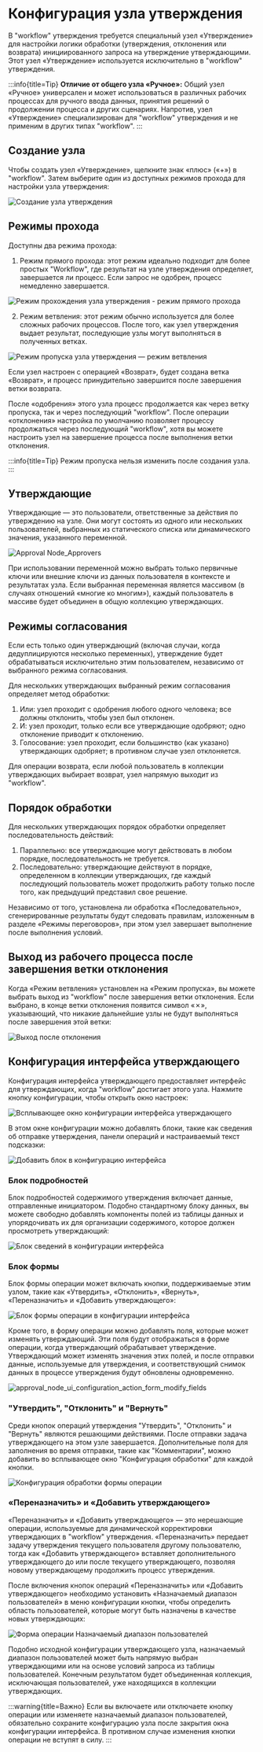 # Конфигурация узла утверждения

В "workflow" утверждения требуется специальный узел «Утверждение» для настройки логики обработки (утверждения, отклонения или возврата) инициированного запроса на утверждение утверждающими. Этот узел «Утверждение» используется исключительно в "workflow" утверждения.

:::info{title=Tip}
**Отличие от общего узла «Ручное»:** Общий узел «Ручное» универсален и может использоваться в различных рабочих процессах для ручного ввода данных, принятия решений о продолжении процесса и других сценариях. Напротив, узел «Утверждение» специализирован для "workflow" утверждения и не применим в других типах "workflow".
:::

## Создание узла

Чтобы создать узел «Утверждение», щелкните знак «плюс» («+») в "workflow". Затем выберите один из доступных режимов прохода для настройки узла утверждения:

![Создание узла утверждения](https://static-docs.nocobase.com/f15d61208a3918d005cd2031fc9b6ce7.png)

## Режимы прохода

Доступны два режима прохода:

1. Режим прямого прохода: этот режим идеально подходит для более простых "Workflow", где результат на узле утверждения определяет, завершается ли процесс. Если запрос не одобрен, процесс немедленно завершается.

![Режим прохождения узла утверждения - режим прямого прохода](https://static-docs.nocobase.com/a9d446a186f61c546607cf1c2534b287.png)

2. Режим ветвления: этот режим обычно используется для более сложных рабочих процессов. После того, как узел утверждения выдает результат, последующие узлы могут выполняться в полученных ветках.

![Режим пропуска узла утверждения — режим ветвления](https://static-docs.nocobase.com/57dc6a8907f3bb02fb28c354c241e4e5.png)

Если узел настроен с операцией «Возврат», будет создана ветка «Возврат», и процесс принудительно завершится после завершения ветки возврата.

После «одобрения» этого узла процесс продолжается как через ветку пропуска, так и через последующий "workflow". После операции «отклонения» настройка по умолчанию позволяет процессу продолжаться через последующий "workflow", хотя вы можете настроить узел на завершение процесса после выполнения ветки отклонения.

:::info{title=Tip}
Режим пропуска нельзя изменить после создания узла.
:::

## Утверждающие

Утверждающие — это пользователи, ответственные за действия по утверждению на узле. Они могут состоять из одного или нескольких пользователей, выбранных из статического списка или динамического значения, указанного переменной.

![Approval Node_Approvers](https://static-docs.nocobase.com/29c64297d577b9ca9457b1d7ac62287d.png)

При использовании переменной можно выбрать только первичные ключи или внешние ключи из данных пользователя в контексте и результатах узла. Если выбранная переменная является массивом (в случаях отношений «многие ко многим»), каждый пользователь в массиве будет объединен в общую коллекцию утверждающих.

## Режимы согласования

Если есть только один утверждающий (включая случаи, когда дедуплицируются несколько переменных), утверждение будет обрабатываться исключительно этим пользователем, независимо от выбранного режима согласования.

Для нескольких утверждающих выбранный режим согласования определяет метод обработки:

1. Или: узел проходит с одобрения любого одного человека; все должны отклонить, чтобы узел был отклонен.
2. И: узел проходит, только если все утверждающие одобряют; одно отклонение приводит к отклонению.
3. Голосование: узел проходит, если большинство (как указано) утверждающих одобряет; в противном случае узел отклоняется.

Для операции возврата, если любой пользователь в коллекции утверждающих выбирает возврат, узел напрямую выходит из "workflow".

## Порядок обработки

Для нескольких утверждающих порядок обработки определяет последовательность действий:

1. Параллельно: все утверждающие могут действовать в любом порядке, последовательность не требуется.
2. Последовательно: утверждающие действуют в порядке, определенном в коллекции утверждающих, где каждый последующий пользователь может продолжить работу только после того, как предыдущий представил свое решение.

Независимо от того, установлена ли обработка «Последовательно», сгенерированные результаты будут следовать правилам, изложенным в разделе «Режимы переговоров», при этом узел завершает выполнение после выполнения условий.

## Выход из рабочего процесса после завершения ветки отклонения

Когда «Режим ветвления» установлен на «Режим пропуска», вы можете выбрать выход из "workflow" после завершения ветки отклонения. Если выбрано, в конце ветки отклонения появится символ «✗», указывающий, что никакие дальнейшие узлы не будут выполняться после завершения этой ветки:

![Выход после отклонения](https://static-docs.nocobase.com/1e740df93c128fb6fe54bf85a740e683.png)

## Конфигурация интерфейса утверждающего

Конфигурация интерфейса утверждающего предоставляет интерфейс для утверждающих, когда "workflow" достигает этого узла. Нажмите кнопку конфигурации, чтобы открыть окно настроек:

![Всплывающее окно конфигурации интерфейса утверждающего](https://static-docs.nocobase.com/2c321ae164b436f1c572305ff27cc9dd.png)

В этом окне конфигурации можно добавлять блоки, такие как сведения об отправке утверждения, панели операций и настраиваемый текст подсказки:

![Добавить блок в конфигурацию интерфейса](https://static-docs.nocobase.com/9f8f11926e935ad8f8fbeec368edebfe.png)

### Блок подробностей

Блок подробностей содержимого утверждения включает данные, отправленные инициатором. Подобно стандартному блоку данных, вы можете свободно добавлять компоненты полей из таблицы данных и упорядочивать их для организации содержимого, которое должен просмотреть утверждающий:

![Блок сведений в конфигурации интерфейса](https://static-docs.nocobase.com/1140ec13caeea1b364d12e057720a29c.png)

### Блок формы

Блок формы операции может включать кнопки, поддерживаемые этим узлом, такие как «Утвердить», «Отклонить», «Вернуть», «Переназначить» и «Добавить утверждающего»:

![Блок формы операции в конфигурации интерфейса](https://static-docs.nocobase.com/20241226232013.png)

Кроме того, в форму операции можно добавлять поля, которые может изменять утверждающий. Эти поля будут отображаться в форме операции, когда утверждающий обрабатывает утверждение. Утверждающий может изменять значения этих полей, и после отправки данные, используемые для утверждения, и соответствующий снимок данных в процессе утверждения будут обновлены одновременно.

![approval_node_ui_configuration_action_form_modify_fields](https://static-docs.nocobase.com/20241226232124.png)

### "Утвердить", "Отклонить" и "Вернуть"

Среди кнопок операций утверждения "Утвердить", "Отклонить" и "Вернуть" являются решающими действиями. После отправки задача утверждающего на этом узле завершается. Дополнительные поля для заполнения во время отправки, такие как "Комментарии", можно добавить во всплывающее окно "Конфигурация обработки" для каждой кнопки.

![Конфигурация обработки формы операции](https://static-docs.nocobase.com/20241226232225.png)

### «Переназначить» и «Добавить утверждающего»

«Переназначить» и «Добавить утверждающего» — это нерешающие операции, используемые для динамической корректировки утверждающих в "workflow" утверждения. «Переназначить» передает задачу утверждения текущего пользователя другому пользователю, тогда как «Добавить утверждающего» вставляет дополнительного утверждающего до или после текущего утверждающего, позволяя новому утверждающему продолжить процесс утверждения.

После включения кнопок операций «Переназначить» или «Добавить утверждающего» необходимо установить «Назначаемый диапазон пользователей» в меню конфигурации кнопки, чтобы определить область пользователей, которые могут быть назначены в качестве новых утверждающих:

![Форма операции Назначаемый диапазон пользователей](https://static-docs.nocobase.com/20241226232321.png)

Подобно исходной конфигурации утверждающего узла, назначаемый диапазон пользователей может быть напрямую выбран утверждающими или на основе условий запроса из таблицы пользователей. Конечным результатом будет объединенная коллекция, исключающая пользователей, уже находящихся в коллекции утверждающих.

:::warning{title=Важно}
Если вы включаете или отключаете кнопку операции или изменяете назначаемый диапазон пользователей, обязательно сохраните конфигурацию узла после закрытия окна конфигурации интерфейса. В противном случае изменения кнопки операции не вступят в силу.
:::
